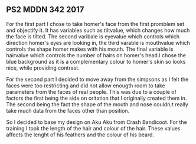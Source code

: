 ## PS2 MDDN 342 2017
For the first part I chose to take homer's face from the first promblem set and objectify it. It has variables such as tiltvalue, which changes how much the face is tilted. The second varibale is eyevalue which controls which direction homer's eyes are looking in, the third varable is mouthvalue which controls the shape homer makes with his mouth. The final variable is hairvalue which controls the number of hairs on homer's head.I chose the blue background as it is a complementary colour to homer's skin so looks nice, while providing contrast.

For the second part I decided to move away from the simpsons as I felt the faces were too restricting and did not allow enougth room to take parameters from the faces of real people. This was due to a couple of factors the first being the side on oritation that I originally created them in. The second being the fact the shape of the mouth and nose couldn;t really take much data from the faces other than position.

So I decided to base my design on Aku Aku from Crash Bandicoot. For the training I took the length of the hair and colour of the hair. These values affects the lenght of his feathers and the colour of his beard.